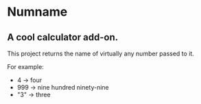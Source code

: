 # Numname
## A cool calculator add-on.

This project returns the name of virtually any number passed to it.

For example: 
* 4 -> four
* 999 -> nine hundred ninety-nine
* "3" -> three 
	


